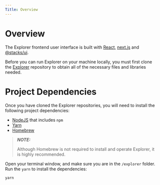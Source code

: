 ```yaml
---
Title: Overview
---
```


# Overview

The Explorer frontend user interface is built with [React](https://reactjs.org/), [next.js](https://github.com/vercel/next.js) and [@stacks/ui](https://github.com/hirosystems/ui).

Before you can run Explorer on your machine locally, you must first clone the [Explorer](https://github.com/hirosystems/explorer) repository to obtain all of the necessary files and libraries needed.

# Project Dependencies

Once you have cloned the Explorer repositories, you will need to install the following project dependencies:

- [NodeJS](https://nodejs.dev/en/) that includes `npm`
- [Yarn](https://yarnpkg.com/)
- [Homebrew](https://brew.sh/)

> **_NOTE:_**
>
> Although Homebrew is not required to install and operate Explorer, it is highly recommended.

Open your terminal window, and make sure you are in the `/explorer` folder. Run the `yarn` to install the dependencies:

`yarn`
